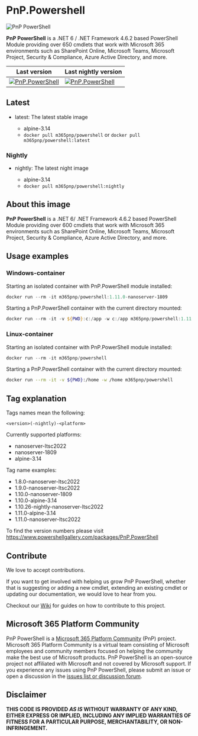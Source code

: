 # PnP.Powershell

![PnP PowerShell](https://repository-images.githubusercontent.com/296298081/933a6d00-072b-11eb-839d-56df16c29588)

**PnP PowerShell** is a .NET 6 / .NET Framework 4.6.2 based PowerShell Module providing over 650 cmdlets that work with Microsoft 365 environments such as SharePoint Online, Microsoft Teams, Microsoft Project, Security & Compliance, Azure Active Directory, and more.

Last version | Last nightly version
-------------|---------------------
[![PnP.PowerShell](https://img.shields.io/powershellgallery/v/pnp.powershell)](https://www.powershellgallery.com/packages/PnP.PowerShell/) | [![PnP.PowerShell](https://img.shields.io/powershellgallery/v/pnp.powershell?include_prereleases)](https://www.powershellgallery.com/packages/PnP.PowerShell/)

## Latest

* latest: The latest stable image

  * alpine-3.14
  * `docker pull m365pnp/powershell` or `docker pull m365pnp/powershell:latest`

### Nightly

* nightly: The latest night image

  * alpine-3.14
  * `docker pull m365pnp/powershell:nightly`

## About this image

**PnP PowerShell** is a .NET 6/ .NET Framework 4.6.2 based PowerShell Module providing over 600 cmdlets that work with Microsoft 365 environments such as SharePoint Online, Microsoft Teams, Microsoft Project, Security & Compliance, Azure Active Directory, and more.

## Usage examples

### Windows-container

Starting an isolated container with PnP.PowerShell module installed:

```powershell
docker run --rm -it m365pnp/powershell:1.11.0-nanoserver-1809
```

Starting a PnP.PowerShell container with the current directory mounted:

```powerShell
docker run --rm -it -v ${PWD}:c:/app -w c:/app m365pnp/powershell:1.11.0-nanoserver-1809
```

### Linux-container

Starting an isolated container with PnP.PowerShell module installed:

```powershell
docker run --rm -it m365pnp/powershell
```

Starting a PnP.PowerShell container with the current directory mounted:

```bash
docker run --rm -it -v ${PWD}:/home -w /home m365pnp/powershell
```

## Tag explanation

Tags names mean the following:

`<version>(-nightly)-<platform>`

Currently supported platforms:

* nanoserver-ltsc2022
* nanoserver-1809
* alpine-3.14

Tag name examples:

* 1.8.0-nanoserver-ltsc2022
* 1.9.0-nanoserver-ltsc2022
* 1.10.0-nanoserver-1809
* 1.10.0-alpine-3.14
* 1.10.26-nightly-nanoserver-ltsc2022
* 1.11.0-alpine-3.14
* 1.11.0-nanoserver-ltsc2022

To find the version numbers please visit <https://www.powershellgallery.com/packages/PnP.PowerShell>

## Contribute

We love to accept contributions.

If you want to get involved with helping us grow PnP PowerShell, whether that is suggesting or adding a new cmdlet, extending an existing cmdlet or updating our documentation, we would love to hear from you.

Checkout our [Wiki](https://pnp.github.io/powershell/articles/buildingsource.html) for guides on how to contribute to this project.

## Microsoft 365 Platform Community

PnP PowerShell is a [Microsoft 365 Platform Community](https://pnp.github.io) (PnP) project. Microsoft 365 Platform Community is a virtual team consisting of Microsoft employees and community members focused on helping the community make the best use of Microsoft products. PnP PowerShell is an open-source project not affiliated with Microsoft and not covered by Microsoft support. If you experience any issues using PnP PowerShell, please submit an issue or open a discussion in the [issues list or discussion forum](https://github.com/pnp/powershell/issues/new/choose).

## Disclaimer

**THIS CODE IS PROVIDED *AS IS* WITHOUT WARRANTY OF ANY KIND, EITHER EXPRESS OR IMPLIED, INCLUDING ANY IMPLIED WARRANTIES OF FITNESS FOR A PARTICULAR PURPOSE, MERCHANTABILITY, OR NON-INFRINGEMENT.**
